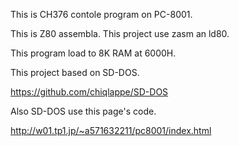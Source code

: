 This is CH376 contole program on PC-8001.

This is Z80 assembla. This project use zasm an ld80.

This program load to 8K RAM at 6000H.

This project based on SD-DOS.

https://github.com/chiqlappe/SD-DOS

Also SD-DOS use this page's code.

http://w01.tp1.jp/~a571632211/pc8001/index.html
